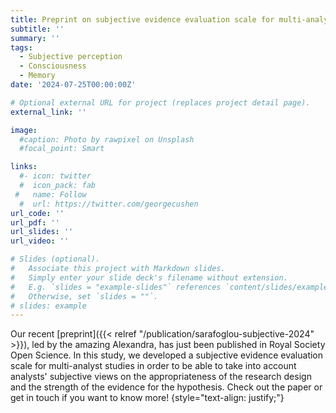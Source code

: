 ```yaml
---
title: Preprint on subjective evidence evaluation scale for multi-analyst studies now published in Royal Society Open Science
subtitle: ''
summary: ''
tags:
  - Subjective perception
  - Consciousness
  - Memory
date: '2024-07-25T00:00:00Z'

# Optional external URL for project (replaces project detail page).
external_link: ''

image:
  #caption: Photo by rawpixel on Unsplash
  #focal_point: Smart

links:
  #- icon: twitter
  #  icon_pack: fab
 #   name: Follow
  #  url: https://twitter.com/georgecushen
url_code: ''
url_pdf: ''
url_slides: ''
url_video: ''

# Slides (optional).
#   Associate this project with Markdown slides.
#   Simply enter your slide deck's filename without extension.
#   E.g. `slides = "example-slides"` references `content/slides/example-slides.md`.
#   Otherwise, set `slides = ""`.
# slides: example
---
```

Our recent [preprint]({{< relref "/publication/sarafoglou-subjective-2024" >}}), led by the amazing Alexandra, has just been published in Royal Society Open Science. In this study, we developed a subjective evidence evaluation scale for multi-analyst studies in order to be able to take into account analysts' subjective views on the appropriateness of the research design and the strength of the evidence for the hypothesis. Check out the paper or get in touch if you want to know more!
{style="text-align: justify;"}

